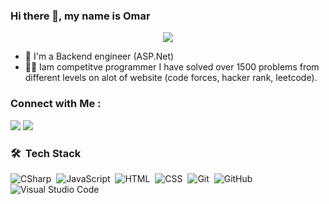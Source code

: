 ### Hi there 👋, my name is Omar
<!-- Typing SVG by DenverCoder1 - https://github.com/DenverCoder1/readme-typing-svg -->
<p align="center">
  <a href="https://github.com/DenverCoder1/readme-typing-svg"><img src="https://readme-typing-svg.herokuapp.com/?lines=Back-End%20web%20developer;Always%20learning%20new%20things&font=Fira%20Code&center=true&width=440&height=45&color=f75c7e&vCenter=true&size=22"></a>
</p> 

- 🏢 I'm a Backend engineer (ASP.Net)
- 👨‍💻 Iam competitve programmer I have solved over 1500 problems from different levels on alot of website (code forces, hacker rank, leetcode).


### Connect with Me :

<a href="https://www.linkedin.com/in/omar-khaled-7100aa23a/" target="_blank"><img src="https://img.shields.io/badge/-Mostafa%20Atwa-0077B5?style=for-the-badge&logo=Linkedin&logoColor=white"/></a>
<a href="https://t.me/omarkhaled710" target="_blank"><img src="https://img.shields.io/badge/-Mostafa%20Atwa-0077B5?style=for-the-badge&logo=Telegram&logoColor=white"/></a>

### 🛠 &nbsp;Tech Stack
![CSharp](https://img.shields.io/badge/-CSharp-05122A?style=flat&logo=CSharp&logoColor=007ACC)&nbsp;
![JavaScript](https://img.shields.io/badge/-JavaScript-05122A?style=flat&logo=javascript)&nbsp;
![HTML](https://img.shields.io/badge/-HTML-05122A?style=flat&logo=HTML5)&nbsp;
![CSS](https://img.shields.io/badge/-CSS-05122A?style=flat&logo=CSS3&logoColor=1572B6)&nbsp;
![Git](https://img.shields.io/badge/-Git-05122A?style=flat&logo=git)&nbsp;
![GitHub](https://img.shields.io/badge/-GitHub-05122A?style=flat&logo=github)&nbsp;
![Visual Studio Code](https://img.shields.io/badge/-Visual%20Studio%20Code-05122A?style=flat&logo=visual-studio-code&logoColor=007ACC)&nbsp;
